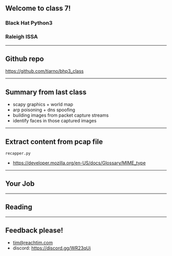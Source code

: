 ## Welcome to class 7!

### Black Hat Python3 

### Raleigh ISSA

---

## Github repo

https://github.com/tiarno/bhp3_class

---

## Summary from last class

- scapy graphics + world map
- arp poisoning + dns spoofing
- building images from packet capture streams
- identify faces in those captured images

---

## Extract content from pcap file

`recapper.py`

- https://developer.mozilla.org/en-US/docs/Glossary/MIME_type

---

## Your Job

---

## Reading


---


## Feedback please!

- tim@reachtim.com
- discord: https://discord.gg/WR23qUj

 